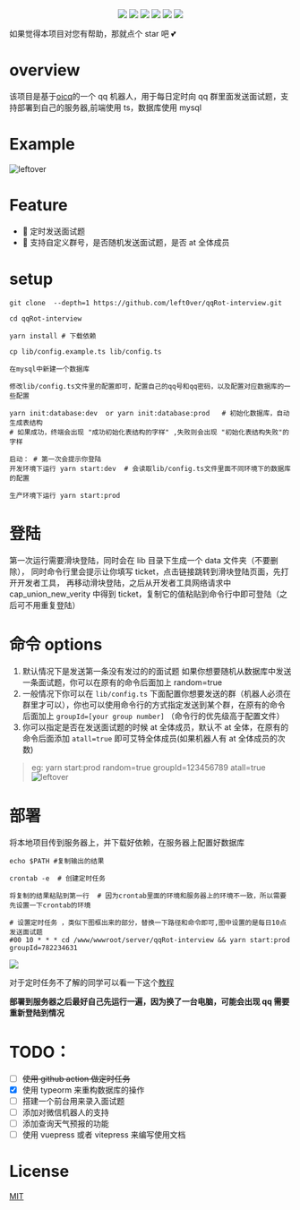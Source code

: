 <div align="center">
<img src="https://api.leftover.cn/api/last-updated/shields?owner=left0ver&repo=qqRot-interview"/>
<img src="https://img.shields.io/github/license/left0ver/qqRot-interview"/>
<img src="https://img.shields.io/github/package-json/v/left0ver/qqRot-interview"/>
<img src="https://img.shields.io/badge/language-typescript-blue"/>
<img src="https://img.shields.io/badge/database-mysql-%230074a3"/>
<img src="https://visitor-badge.glitch.me/badge?page_id=left0ver.qqRot-interview"/>
</div>

如果觉得本项目对您有帮助，那就点个 star 吧 💕

# overview

该项目是基于[oicq](https://github.com/takayama-lily/oicq)的一个 qq 机器人，用于每日定时向 qq 群里面发送面试题，支持部署到自己的服务器,前端使用 ts，数据库使用 mysql

# Example

![leftover](https://leftover-md.oss-cn-guangzhou.aliyuncs.com/img-md/20220925172408-2022-09-25.png)

# Feature

- :rocket: 定时发送面试题
- :tada: 支持自定义群号，是否随机发送面试题，是否 at 全体成员

# setup

```shell
git clone  --depth=1 https://github.com/left0ver/qqRot-interview.git

cd qqRot-interview

yarn install # 下载依赖

cp lib/config.example.ts lib/config.ts

在mysql中新建一个数据库

修改lib/config.ts文件里的配置即可，配置自己的qq号和qq密码，以及配置对应数据库的一些配置

yarn init:database:dev  or yarn init:database:prod   # 初始化数据库，自动生成表结构
# 如果成功，终端会出现 "成功初始化表结构的字样" ,失败则会出现 "初始化表结构失败"的字样

启动： # 第一次会提示你登陆
开发环境下运行 yarn start:dev  # 会读取lib/config.ts文件里面不同环境下的数据库的配置

生产环境下运行 yarn start:prod
```

# 登陆

第一次运行需要滑块登陆，同时会在 lib 目录下生成一个 data 文件夹（不要删除），
同时命令行里会提示让你填写 ticket，点击链接跳转到滑块登陆页面，先打开开发者工具，
再移动滑块登陆，之后从开发者工具网络请求中 cap_union_new_verity 中得到 ticket，复制它的值粘贴到命令行中即可登陆（之后可不用重复登陆）

# 命令 options

1. 默认情况下是发送第一条没有发过的的面试题
   如果你想要随机从数据库中发送一条面试题，你可以在原有的命令后面加上 random=true
2. 一般情况下你可以在 `lib/config.ts` 下面配置你想要发送的群（机器人必须在群里才可以），你也可以使用命令行的方式指定发送到某个群，在原有的命令后面加上 `groupId=[your group number]` （命令行的优先级高于配置文件）
3. 你可以指定是否在发送面试题的时候 at 全体成员，默认不 at 全体，在原有的命令后面添加 `atall=true` 即可艾特全体成员(如果机器人有 at 全体成员的次数)

> eg: yarn start:prod random=true groupId=123456789 atall=true
> ![leftover](https://leftover-md.oss-cn-guangzhou.aliyuncs.com/img-md/20220926235806-2022-09-26.png)

# 部署

将本地项目传到服务器上，并下载好依赖，在服务器上配置好数据库

```shell
echo $PATH #复制输出的结果

crontab -e  # 创建定时任务

将复制的结果粘贴到第一行  # 因为crontab里面的环境和服务器上的环境不一致，所以需要先设置一下crontab的环境

# 设置定时任务 ，类似下图框出来的部分，替换一下路径和命令即可,图中设置的是每日10点发送面试题
#00 10 * * * cd /www/wwwroot/server/qqRot-interview && yarn start:prod  groupId=782234631
```

<img src="https://leftover-md.oss-cn-guangzhou.aliyuncs.com/img-md/20220916231710-2022-09-16.png"/>

对于定时任务不了解的同学可以看一下这个[教程](https://www.cnblogs.com/colinliu/p/crontab.html)

**部署到服务器之后最好自己先运行一遍，因为换了一台电脑，可能会出现 qq 需要重新登陆到情况**

# TODO：

- [ ] ~~使用 github action 做定时任务~~
- [x] 使用 typeorm 来重构数据库的操作
- [ ] 搭建一个前台用来录入面试题
- [ ] 添加对微信机器人的支持
- [ ] 添加查询天气预报的功能
- [ ] 使用 vuepress 或者 vitepress 来编写使用文档

# License

[MIT](https://github.com/left0ver/qqRot-interview/blob/main/LICENSE)
